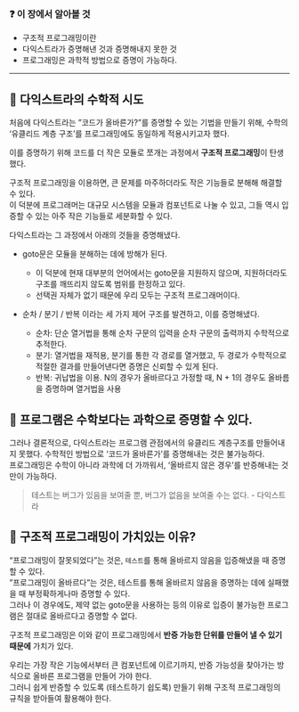 ### ❓ 이 장에서 알아볼 것

- 구조적 프로그래밍이란
- 다익스트라가 증명해낸 것과 증명해내지 못한 것
- 프로그래밍은 과학적 방법으로 증명이 가능하다.

---

## 📍 다익스트라의 수학적 시도

처음에 다익스트라는 ”코드가 올바른가?”를 증명할 수 있는 기법을 만들기 위해, 수학의 ‘유클리드 계층 구조’를 프로그래밍에도 동일하게 적용시키고자 했다. 

이를 증명하기 위해 코드를 더 작은 모듈로 쪼개는 과정에서 **구조적 프로그래밍**이 탄생했다.   

구조적 프로그래밍을 이용하면, 큰 문제를 마주하더라도 작은 기능들로 분해해 해결할 수 있다.     
이 덕분에 프로그래머는 대규모 시스템을 모듈과 컴포넌트로 나눌 수 있고, 그들 역시 입증할 수 있는 아주 작은 기능들로 세분화할 수 있다.    

다익스트라는 그 과정에서 아래의 것들을 증명해냈다.    

- goto문은 모듈을 분해하는 데에 방해가 된다.
    - 이 덕분에 현재 대부분의 언어에서는 goto문을 지원하지 않으며, 지원하더라도 구조를 깨뜨리지 않도록 범위를 한정하고 있다.
    - 선택권 자체가 없기 때문에 우리 모두는 구조적 프로그래머이다.
    
- 순차 / 분기 / 반복 이라는 세 가지 제어 구조를 발견하고, 이를 증명해냈다.
    - 순차: 단순 열거법을 통해 순차 구문의 입력을 순차 구문의 출력까지 수학적으로 추적한다.
    - 분기: 열거법을 재적용, 분기를 통한 각 경로를 열거했고, 두 경로가 수학적으로 적절한 결과를 만들어낸다면 증명은 신뢰할 수 있게 된다.
    - 반복: 귀납법을 이용. N의 경우가 올바르다고 가정할 때, N + 1의 경우도 올바름을 증명하며 열거법을 사용


## 📍 프로그램은 수학보다는 과학으로 증명할 수 있다.

그러나 결론적으로, 다익스트라는 프로그램 관점에서의 유클리드 계층구조를 만들어내지 못했다. 수학적인 방법으로 ‘코드가 올바른가’를 증명해내는 것은 불가능하다.     
프로그래밍은 수학이 아니라 과학에 더 가까워서, ‘올바르지 않은 경우’를 반증해내는 것만이 가능하다.    

> 테스트는 버그가 있음을 보여줄 뿐, 버그가 없음을 보여줄 수는 없다. - 다익스트라
> 


## 📍 구조적 프로그래밍이 가치있는 이유?

“프로그래밍이 잘못되었다”는 것은, `테스트`를 통해 올바르지 않음을 입증해냈을 때 증명할 수 있다.     
”프로그래밍이 올바르다”는 것은, 테스트를 통해 올바르지 않음을 증명하는 데에 실패했을 때 부정확하게나마 증명할 수 있다.     
그러나 이 경우에도, 제약 없는 goto문을 사용하는 등의 이유로 입증이 불가능한 프로그램은 절대로 올바르다고 증명할 수 없다. 

구조적 프로그래밍은 이와 같이 프로그래밍에서 **반증 가능한 단위를 만들어 낼 수 있기 때문에** 가치가 있다.

우리는 가장 작은 기능에서부터 큰 컴포넌트에 이르기까지, 반증 가능성을 찾아가는 방식으로 올바른 프로그램을 만들어 가야 한다.    
그러니 쉽게 반증할 수 있도록 (테스트하기 쉽도록) 만들기 위해 구조적 프로그래밍의 규칙을 받아들여 활용해야 한다.
